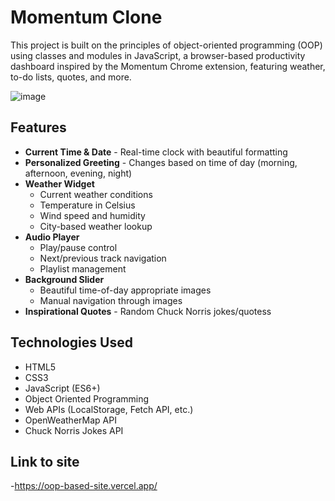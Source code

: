 # Momentum Clone

This project is built on the principles of object-oriented programming (OOP) using classes and modules in JavaScript, a browser-based productivity dashboard inspired by the Momentum Chrome extension, featuring weather, to-do lists, quotes, and more.

![image](https://github.com/user-attachments/assets/ebd11e59-7142-4779-aca8-fe8e8209a52a)



## Features

- **Current Time & Date** - Real-time clock with beautiful formatting
- **Personalized Greeting** - Changes based on time of day (morning, afternoon, evening, night)
- **Weather Widget** 
  - Current weather conditions
  - Temperature in Celsius
  - Wind speed and humidity
  - City-based weather lookup
- **Audio Player**
  - Play/pause control
  - Next/previous track navigation
  - Playlist management
- **Background Slider**
  - Beautiful time-of-day appropriate images
  - Manual navigation through images
- **Inspirational Quotes** - Random Chuck Norris jokes/quotess

## Technologies Used
- HTML5
- CSS3
- JavaScript (ES6+)
- Object Oriented Programming
- Web APIs (LocalStorage, Fetch API, etc.)
- OpenWeatherMap API
- Chuck Norris Jokes API

## Link to site
-https://oop-based-site.vercel.app/
